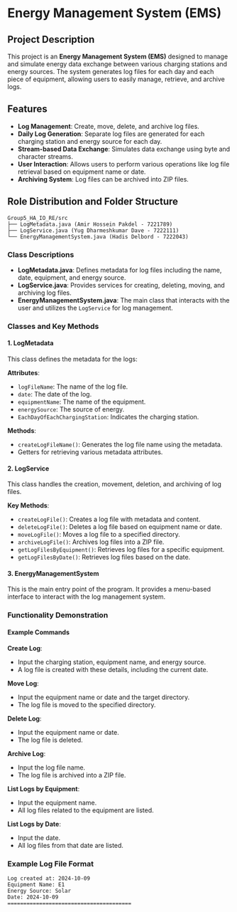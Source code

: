 # Energy Management System (EMS)

## Project Description
This project is an **Energy Management System (EMS)** designed to manage and simulate energy data exchange between various charging stations and energy sources. The system generates log files for each day and each piece of equipment, allowing users to easily manage, retrieve, and archive logs.

## Features
- **Log Management**: Create, move, delete, and archive log files.
- **Daily Log Generation**: Separate log files are generated for each charging station and energy source for each day.
- **Stream-based Data Exchange**: Simulates data exchange using byte and character streams.
- **User Interaction**: Allows users to perform various operations like log file retrieval based on equipment name or date.
- **Archiving System**: Log files can be archived into ZIP files.

## Role Distribution and Folder Structure
```
Group5_HA_IO_RE/src 
├── LogMetadata.java (Amir Hossein Pakdel - 7221789)
├── LogService.java (Yug Dharmeshkumar Dave - 7222111)
└── EnergyManagementSystem.java (Hadis Delbord - 7222043)
```

### Class Descriptions

- **LogMetadata.java**: Defines metadata for log files including the name, date, equipment, and energy source.
- **LogService.java**: Provides services for creating, deleting, moving, and archiving log files.
- **EnergyManagementSystem.java**: The main class that interacts with the user and utilizes the `LogService` for log management.

### Classes and Key Methods

#### 1. LogMetadata
This class defines the metadata for the logs:

**Attributes**:
  - `logFileName`: The name of the log file.
  - `date`: The date of the log.
  - `equipmentName`: The name of the equipment.
  - `energySource`: The source of energy.
  - `EachDayOfEachChargingStation`: Indicates the charging station.
  
**Methods**:
  - `createLogFileName()`: Generates the log file name using the metadata.
  - Getters for retrieving various metadata attributes.

#### 2. LogService
This class handles the creation, movement, deletion, and archiving of log files.

**Key Methods**:
  - `createLogFile()`: Creates a log file with metadata and content.
  - `deleteLogFile()`: Deletes a log file based on equipment name or date.
  - `moveLogFile()`: Moves a log file to a specified directory.
  - `archiveLogFile()`: Archives log files into a ZIP file.
  - `getLogFilesByEquipment()`: Retrieves log files for a specific equipment.
  - `getLogFilesByDate()`: Retrieves log files based on the date.

#### 3. EnergyManagementSystem
This is the main entry point of the program. It provides a menu-based interface to interact with the log management system.

### Functionality Demonstration

#### Example Commands
**Create Log**:
  - Input the charging station, equipment name, and energy source.
  - A log file is created with these details, including the current date.
  
**Move Log**:
  - Input the equipment name or date and the target directory.
  - The log file is moved to the specified directory.
  
**Delete Log**:
  - Input the equipment name or date.
  - The log file is deleted.
  
**Archive Log**:
  - Input the log file name.
  - The log file is archived into a ZIP file.
  
**List Logs by Equipment**:
  - Input the equipment name.
  - All log files related to the equipment are listed.
  
**List Logs by Date**:
  - Input the date.
  - All log files from that date are listed.

### Example Log File Format
```
Log created at: 2024-10-09
Equipment Name: E1
Energy Source: Solar
Date: 2024-10-09
=======================================
```
